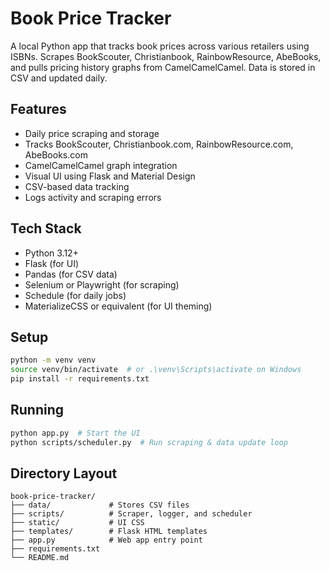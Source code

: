 # Book Price Tracker

A local Python app that tracks book prices across various retailers using ISBNs. Scrapes BookScouter, Christianbook, RainbowResource, AbeBooks, and pulls pricing history graphs from CamelCamelCamel. Data is stored in CSV and updated daily.

## Features

- Daily price scraping and storage
- Tracks BookScouter, Christianbook.com, RainbowResource.com, AbeBooks.com
- CamelCamelCamel graph integration
- Visual UI using Flask and Material Design
- CSV-based data tracking
- Logs activity and scraping errors

## Tech Stack

- Python 3.12+
- Flask (for UI)
- Pandas (for CSV data)
- Selenium or Playwright (for scraping)
- Schedule (for daily jobs)
- MaterializeCSS or equivalent (for UI theming)

## Setup

```bash
python -m venv venv
source venv/bin/activate  # or .\venv\Scripts\activate on Windows
pip install -r requirements.txt
```

## Running

```bash
python app.py  # Start the UI
python scripts/scheduler.py  # Run scraping & data update loop
```

## Directory Layout

```
book-price-tracker/
├── data/             # Stores CSV files
├── scripts/          # Scraper, logger, and scheduler
├── static/           # UI CSS
├── templates/        # Flask HTML templates
├── app.py            # Web app entry point
├── requirements.txt
└── README.md
```